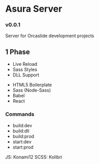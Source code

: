 # Asura Server

### v0.0.1 

Server for Orcaslide development projects

## 1 Phase

- Live Reload
- Sass Styles
- DLL Support

* HTML5 Boilerplate 
* Sass (Node-Sass)
* Babel
* React

### Commands

* build:dev
* build:dll
* build:prod
* start:dev
* start:prod

JS: Konami12
SCSS: Kolibri

